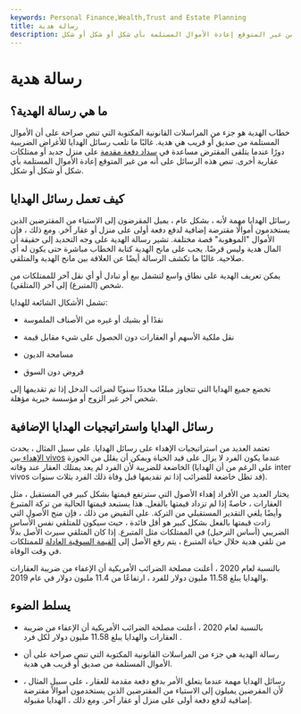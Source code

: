 ```yaml
---
keywords: Personal Finance,Wealth,Trust and Estate Planning
title: رسالة هدية
description: رسالة الهدية هي مراسلات مكتوبة تنص صراحة على أن الأموال المستلمة من صديق أو قريب هي هدية. تنص هذه الرسائل على أنه من غير المتوقع إعادة الأموال المستلمة بأي شكل أو شكل أو شكل.
---
```


# رسالة هدية
## ما هي رسالة الهدية؟

خطاب الهدية هو جزء من المراسلات القانونية المكتوبة التي تنص صراحة على أن الأموال المستلمة من صديق أو قريب هي هدية. غالبًا ما تلعب رسائل الهدايا للأغراض الضريبية دورًا عندما يتلقى المقترض مساعدة في [سداد دفعة مقدمة](/down_payment) على منزل جديد أو ممتلكات عقارية أخرى. تنص هذه الرسائل على أنه من غير المتوقع إعادة الأموال المستلمة بأي شكل أو شكل أو شكل.

## كيف تعمل رسائل الهدايا

رسائل الهدايا مهمة لأنه ، بشكل عام ، يميل المقرضون إلى الاستياء من المقترضين الذين يستخدمون أموالًا مقترضة إضافية لدفع دفعة أولى على منزل أو عقار آخر. ومع ذلك ، فإن الأموال "الموهوبة" قصة مختلفة. تشير رسالة الهدية على وجه التحديد إلى حقيقة أن المال هدية وليس قرضًا. يجب على مانح الهدية كتابة الخطاب مباشرة حتى يكون له أي صلاحية. غالبًا ما تكشف الرسالة أيضًا عن العلاقة بين مانح الهدية والمتلقي.

يمكن تعريف الهدية على نطاق واسع لتشمل بيع أو تبادل أو أي نقل آخر للممتلكات من شخص (المتبرع) إلى آخر (المتلقي).

تشمل الأشكال الشائعة للهدايا:

- نقدًا أو بشيك أو غيره من الأصناف الملموسة

- نقل ملكية الأسهم أو العقارات دون الحصول على شيء مقابل قيمة

- مسامحة الديون

- قروض دون السوق

تخضع جميع الهدايا التي تتجاوز مبلغًا محددًا سنويًا لضرائب الدخل إذا تم تقديمها إلى شخص آخر غير الزوج أو مؤسسة خيرية مؤهلة.

## رسائل الهدايا واستراتيجيات الهدايا الإضافية

تعتمد العديد من استراتيجيات الإهداء على رسائل الهدايا. على سبيل المثال ، يحدث [الإهداء بين vivos](/intervivostrust) عندما يكون الفرد لا يزال على قيد الحياة ويمكن أن يقلل من الحوزة الخاضعة للضريبة لأن الفرد لم يعد يمتلك العقار عند وفاته (على الرغم من أن الهدايا inter vivos قد تظل خاضعة للضرائب إذا تم تقديمها قبل وفاة ذلك الفرد بثلاث سنوات).

يختار العديد من الأفراد إهداء الأصول التي سترتفع قيمتها بشكل كبير في المستقبل ، مثل العقارات ، خاصةً إذا لم تزداد قيمتها بالفعل. هذا يستبعد قيمتها الحالية من تركة المتبرع وأيضًا يلغي التقدير المستقبلي من التركة. على النقيض من ذلك ، فإن منح الأصول التي زادت قيمتها بالفعل بشكل كبير هو أقل فائدة ، حيث سيكون للمتلقي نفس الأساس الضريبي (أساس الترحيل) في الممتلكات مثل المتبرع. إذا كان المتلقي سيرث الأصل بدلاً من تلقي هدية خلال حياة المتبرع ، يتم رفع الأصل إلى [القيمة السوقية العادلة](/fairmarketvalue) للممتلكات في وقت الوفاة.

بالنسبة لعام 2020 ، أعلنت مصلحة الضرائب الأمريكية أن الإعفاء من ضريبة العقارات والهدايا يبلغ 11.58 مليون دولار للفرد ، ارتفاعًا من 11.4 مليون دولار في عام 2019.

## يسلط الضوء

- بالنسبة لعام 2020 ، أعلنت مصلحة الضرائب الأمريكية أن الإعفاء من ضريبة العقارات والهدايا يبلغ 11.58 مليون دولار لكل فرد .

- رسالة الهدية هي جزء من المراسلات القانونية المكتوبة التي تنص صراحة على أن الأموال المستلمة من صديق أو قريب هي هدية.

- رسائل الهدايا مهمة عندما يتعلق الأمر بدفع دفعة مقدمة للعقار ، على سبيل المثال ، لأن المقرضين يميلون إلى الاستياء من المقترضين الذين يستخدمون أموالاً مقترضة إضافية لدفع دفعة أولى على منزل أو عقار آخر. ومع ذلك ، الهدايا مقبولة.

